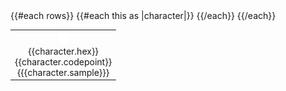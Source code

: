 <table>
  <tbody>
    {{#each rows}}
    <tr>
      {{#each this as |character|}}
      <td align="center">
        <img height="20px" src="./assets/midpixels.svg#{{character.id}}"/><br/>
        {{character.hex}}<br/>
        {{character.codepoint}}<br/>
        {{{character.sample}}}
      </td>
      {{/each}}
    </tr>
    {{/each}}
  </tbody>
</table>
